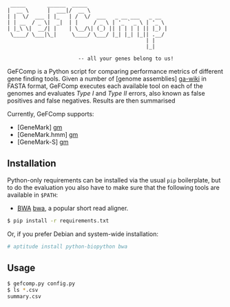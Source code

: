 ```
 _____       ______  _____
|  __ \      |  ___|/  __ \
| |  \/  ___ | |_   | /  \/  ___   _ __ ___   _ __
| | __  / _ \|  _|  | |     / _ \ | '_ ` _ \ | '_ \
| |_\ \|  __/| |    | \__/\| (_) || | | | | || |_) |
 \____/ \___|\_|     \____/ \___/ |_| |_| |_|| .__/
                                             | |
                                             |_|

                       -- all your genes belong to us!
```

GeFComp is a Python script for comparing performance metrics of different gene
finding tools. Given a number of [genome assemblies] [ga-wiki] in FASTA format,
GeFComp executes each available tool on each of the genomes and evaluates
*Type I* and *Type II* errors, also known as false positives and false negatives.
Results are then summarised

Currently, GeFComp supports:

* [GeneMark] [gm]
* [GeneMark.hmm] [gm]
* [GeneMark-S] [gm]

[ga-wiki]: http://en.wikipedia.org/wiki/Genome_project#Genome_assembly
[ggplot2]: http://ggplot2.org
[gm]: http://exon.gatech.edu

## Installation

Python-only requirements can be installed via the usual `pip` boilerplate, but to do the
evaluation you also have to make sure that the following tools are available in `$PATH`:

* [BWA] [bwa], a popular short read aligner.

```bash
$ pip install -r requirements.txt
```

Or, if you prefer Debian and system-wide installation:

```bash
# aptitude install python-biopython bwa
```

[bwa]: http://bio-bwa.sourceforge.net

## Usage

```bash
$ gefcomp.py config.py
$ ls *.csv
summary.csv
```